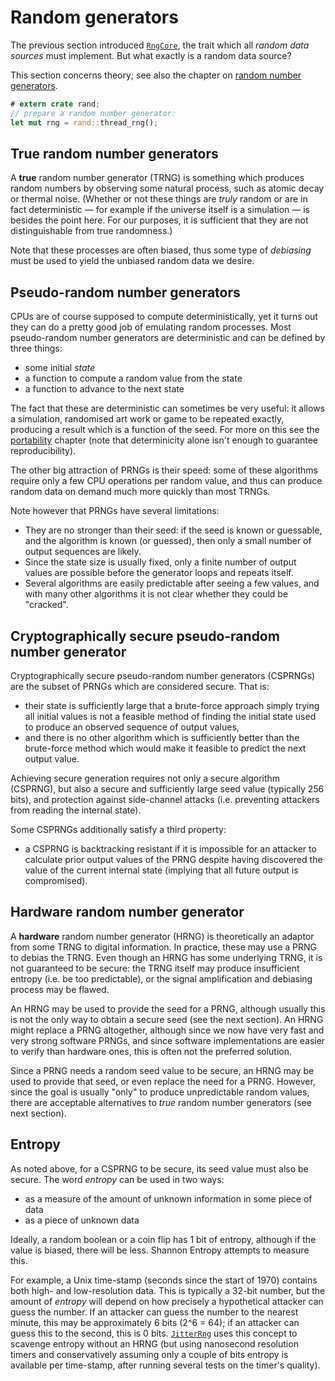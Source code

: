 # Random generators

The previous section introduced [`RngCore`], the trait which all *random data
sources* must implement. But what exactly is a random data source?

This section concerns theory; see also the chapter on
[random number generators](rngs.md).

```rust
# extern crate rand;
// prepare a random number generator:
let mut rng = rand::thread_rng();
```

## True random number generators

A **true** random number generator (TRNG) is something which produces random
numbers by observing some natural process, such as atomic decay or thermal noise.
(Whether or not these things are *truly* random or are in fact deterministic —
for example if the universe itself is a simulation — is besides the point here.
For our purposes, it is sufficient that they are not distinguishable from true
randomness.)

Note that these processes are often biased, thus some type of *debiasing* must
be used to yield the unbiased random data we desire.

## Pseudo-random number generators

CPUs are of course supposed to compute deterministically, yet it turns out they
can do a pretty good job of emulating random processes. Most pseudo-random
number generators are deterministic and can be defined by three things:

-   some initial *state*
-   a function to compute a random value from the state
-   a function to advance to the next state

The fact that these are deterministic can sometimes be very useful: it allows a
simulation, randomised art work or game to be repeated exactly, producing a
result which is a function of the seed. For more on this see the
[portability](portability.md) chapter (note that determinicity alone isn't
enough to guarantee reproducibility).

The other big attraction of PRNGs is their speed: some of these algorithms
require only a few CPU operations per random value, and thus can produce
random data on demand much more quickly than most TRNGs.

Note however that PRNGs have several limitations:

-   They are no stronger than their seed: if the seed is known or guessable,
    and the algorithm is known (or guessed), then only a small number of output
    sequences are likely.
-   Since the state size is usually fixed, only a finite number of output values
    are possible before the generator loops and repeats itself.
-   Several algorithms are easily predictable after seeing a few values, and
    with many other algorithms it is not clear whether they could be "cracked".

## Cryptographically secure pseudo-random number generator

Cryptographically secure pseudo-random number generators (CSPRNGs) are the
subset of PRNGs which are considered secure. That is:

-   their state is sufficiently large that a brute-force approach simply trying
    all initial values is not a feasible method of finding the initial state
    used to produce an observed sequence of output values,
-   and there is no other algorithm which is sufficiently better than the
    brute-force method which would make it feasible to predict the next output
    value.

Achieving secure generation requires not only a secure algorithm (CSPRNG), but
also a secure and sufficiently large seed value (typically 256 bits), and
protection against side-channel attacks (i.e. preventing attackers from reading
the internal state).

Some CSPRNGs additionally satisfy a third property:

-   a CSPRNG is backtracking resistant if it is impossible for an attacker to
    calculate prior output values of the PRNG despite having discovered the
    value of the current internal state (implying that all future output is
    compromised).

## Hardware random number generator

A **hardware** random number generator (HRNG) is theoretically an adaptor from
some TRNG to digital information. In practice, these may use a PRNG to debias
the TRNG. Even though an HRNG has some underlying TRNG, it is not guaranteed to
be secure: the TRNG itself may produce insufficient entropy (i.e. be too
predictable), or the signal amplification and debiasing process may be flawed.

An HRNG may be used to provide the seed for a PRNG, although usually this is not
the only way to obtain a secure seed (see the next section). An HRNG might
replace a PRNG altogether, although since we now have very fast and very strong
software PRNGs, and since software implementations are easier to verify than
hardware ones, this is often not the preferred solution.

Since a PRNG needs a random seed value to be secure, an HRNG may be used to
provide that seed, or even replace the need for a PRNG. However, since the goal
is usually "only" to produce unpredictable random values, there are acceptable
alternatives to *true* random number generators (see next section).

## Entropy

As noted above, for a CSPRNG to be secure, its seed value must also be secure.
The word *entropy* can be used in two ways:

-   as a measure of the amount of unknown information in some piece of data
-   as a piece of unknown data

Ideally, a random boolean or a coin flip has 1 bit of entropy, although if the
value is biased, there will be less. Shannon Entropy attempts to measure this.

For example, a Unix time-stamp (seconds since the start of 1970) contains both
high- and low-resolution data. This is typically a 32-bit number, but the amount
of *entropy* will depend on how precisely a hypothetical attacker can guess the
number. If an attacker can guess the number to the nearest minute, this may be
approximately 6 bits (2^6 = 64); if an attacker can guess this to the second,
this is 0 bits. [`JitterRng`] uses this concept to scavenge entropy without an
HRNG (but using nanosecond resolution timers and conservatively assuming only a
couple of bits entropy is available per time-stamp, after running several tests
on the timer's quality).

[`RngCore`]: ../rand/rand_core/trait.RngCore.html
[`JitterRng`]: ../rand/rand/rngs/jitter/struct.JitterRng.html
